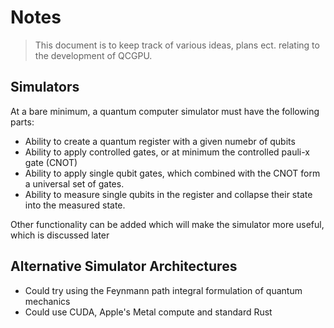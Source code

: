 # Notes

> This document is to keep track of various ideas, plans ect. relating
> to the development of QCGPU.

## Simulators

At a bare minimum, a quantum computer simulator must have the following parts:

* Ability to create a quantum register with a given numebr of qubits
* Ability to apply controlled gates, or at minimum the controlled pauli-x gate (CNOT)
* Ability to apply single qubit gates, which combined with the CNOT form a universal set of gates.
* Ability to measure single qubits in the register and collapse their state into the measured state.

Other functionality can be added which will make the simulator more useful, which is discussed later

## Alternative Simulator Architectures

* Could try using the Feynmann path integral formulation of quantum mechanics
* Could use CUDA, Apple's Metal compute and standard Rust
